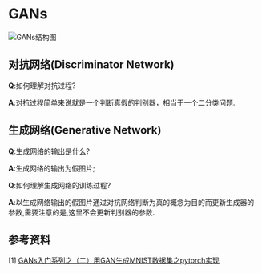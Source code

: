 # GANs

![GANs结构图](https://img-blog.csdn.net/20180629195553877?watermark/2/text/aHR0cHM6Ly9ibG9nLmNzZG4ubmV0L3dlaXhpbl80MTI3ODcyMA==/font/5a6L5L2T/fontsize/400/fill/I0JBQkFCMA==/dissolve/70)

## 对抗网络(Discriminator Network)

**Q**:如何理解对抗过程?

**A**:对抗过程简单来说就是一个判断真假的判别器，相当于一个二分类问题.

## 生成网络(Generative Network)

**Q**:生成网络的输出是什么?

**A**:生成网络的输出为假图片;

**Q**:如何理解生成网络的训练过程?

**A**:以生成网络输出的假图片通过对抗网络判断为真的概念为目的而更新生成器的参数,需要注意的是,这里不会更新判别器的参数.

## 参考资料

[1] [GANs入门系列之（二）用GAN生成MNIST数据集之pytorch实现](https://blog.csdn.net/weixin_41278720/article/details/80861284)